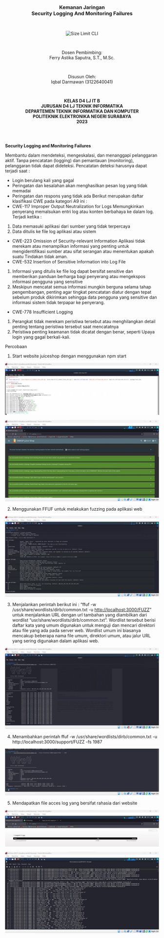 ﻿<h3 align="center">
    <b>Kemanan Jaringan</b><br>
    Security Logging And Monitoring Failures
</h3>
<br>
<p align="center">
  <img src="..\task-6_Security Misconfiguration\Aspose.Words.bc219017-9ee2-4d10-8a50-ace671e64fd2.001.png" alt="Size Limit CLI" width="300">
</p>
<br>
<p align="center">
    Dosen Pembimbing:<br>
    Ferry Astika Saputra, S.T., M.Sc.
</p>
<br>
<p align="center">
    Disusun Oleh:<br>
    Iqbal Darmawan (3122640041)
</p>
<br>
<p align="center">
    <b>
        KELAS D4 LJ IT B <br>
        JURUSAN D4 LJ TEKNIK INFORMATIKA <br>
        DEPARTEMEN TEKNIK INFORMATIKA DAN KOMPUTER <br> 
        POLITEKNIK ELEKTRONIKA NEGERI SURABAYA <br>
        2023
    </b>
</p>
<br>
<br>

**Security Logging and Monitoring Failures** 

Membantu dalam mendeteksi, mengeskalasi, dan menanggapi pelanggaran aktif. Tanpa pencatatan (logging) dan  pemantauan (monitoring), pelanggaran tidak dapat dideteksi. Pencatatan deteksi harusnya dapat terjadi saat :  

- Login berulang kali yang gagal  
- Peringatan dan kesalahan akan menghasilkan pesan log yang tidak memadai  
- Peringatan dan respons yang tidak ada Berikut merupakan daftar klasifikasi CWE pada kategori A9 ini :  
- CWE-117 Improper Output Neutralization for Logs Memungkinkan penyerang memalsukan entri log atau konten berbahaya ke dalam log. Terjadi ketika :  
1. Data memasuki aplikasi dari sumber yang tidak terpercaya  
1. Data ditulis ke file log aplikasi atau sistem  
- CWE-223 Omission of Security-relevant Information Aplikasi tidak merekam atau menampilkan informasi yang penting untuk mengidentifikasi sumber atau sifat serangan atau menentukan apakah suatu Tindakan tidak aman.  
- CWE-532 Insertion of Sensitive Information into Log File  
1. Informasi yang ditulis ke file log dapat bersifat sensitive dan memberikan panduan berharga bagi penyerang atau mengekspos informasi pengguna yang sensitive  
1. Meskipun  mencatat  semua  informasi  mungkin  berguna  selama  tahap pengembangan, penting agar tingkat pencatatan diatur dengan tepat sebelum produk dikirimkan sehingga data pengguna yang sensitive dan informasi sistem tidak terpapar ke penyerang.  
- CWE-778 Insufficient Logging  
1. Perangkat tidak merekam peristiwa tersebut atau menghilangkan detail penting tentang peristiwa tersebut saat mencatatnya  
1. Peristiwa penting keamanan tidak dicatat dengan benar, seperti Upaya login yang gagal berkali-kali.  

Percobaan 

1. Start website juiceshop dengan menggunakan npm start 

![](Aspose.Words.4a1bb6ee-8c5b-44b9-aab0-425b2d93f914.002.jpeg)

![](Aspose.Words.4a1bb6ee-8c5b-44b9-aab0-425b2d93f914.003.jpeg)

2. Menggunakan FFUF untuk melakukan fuzzing pada aplikasi web 

![](Aspose.Words.4a1bb6ee-8c5b-44b9-aab0-425b2d93f914.004.jpeg)

3. Menjalankan  perintah  berikut  ini  :  “ffuf  -w /usr/share/wordlists/dirb/common.txt  -u [ http://localhost:3000/FUZZ](http://localhost:3000/FUZZ)”  untuk menjalankan  URL  dengan  url  tambahan  yang  diambilkan  dari  wordlist “usr/share/wordlists/dirb/common.txt”. Wordlist tersebut berisi daftar kata yang umum digunakan untuk menguji dan mencari direktori atau file yang ada pada server web. Wordlist umum ini biasanya mencakup beberapa nama file umum, direktori umum, atau jalur URL yang sering digunakan dalam aplikasi web. 

![](Aspose.Words.4a1bb6ee-8c5b-44b9-aab0-425b2d93f914.005.jpeg)

4. Menambahkan  perintah  ffuf  -w  /usr/share/wordlists/dirb/common.txt  -u http://localhost:3000/support/FUZZ -fs 1987 

![](Aspose.Words.4a1bb6ee-8c5b-44b9-aab0-425b2d93f914.006.jpeg)

5. Mendapatkan file acces log yang bersifat rahasia dari website 

![](Aspose.Words.4a1bb6ee-8c5b-44b9-aab0-425b2d93f914.007.jpeg)

![](Aspose.Words.4a1bb6ee-8c5b-44b9-aab0-425b2d93f914.008.jpeg)
